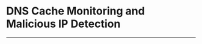 # DNS Cache Monitoring and Malicious IP Detection
--------------------------------------------------
